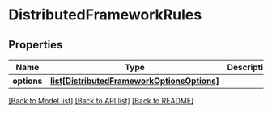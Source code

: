 # DistributedFrameworkRules

## Properties
Name | Type | Description | Notes
------------ | ------------- | ------------- | -------------
**options** | [**list[DistributedFrameworkOptionsOptions]**](DistributedFrameworkOptionsOptions.md) |  | [optional] 

[[Back to Model list]](../README.md#documentation-for-models) [[Back to API list]](../README.md#documentation-for-api-endpoints) [[Back to README]](../README.md)

